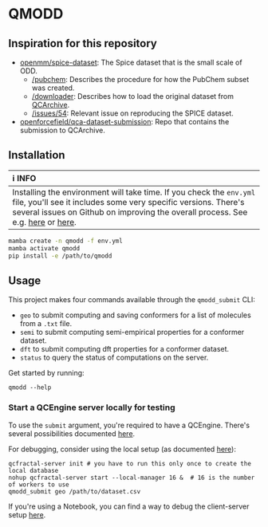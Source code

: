 # QMODD

## Inspiration for this repository
- [openmm/spice-dataset](https://github.com/openmm/spice-dataset): The Spice dataset that is the small scale of ODD.
  - [/pubchem](https://github.com/openmm/spice-dataset/tree/main/pubchem): Describes the procedure for how the PubChem subset was created.
  - [/downloader](https://github.com/openmm/spice-dataset/tree/main/downloader): Describes how to load the original dataset from [QCArchive](https://qcarchive.molssi.org/).
  - [/issues/54](https://github.com/openmm/spice-dataset/issues/54): Relevant issue on reproducing the SPICE dataset.
- [openforcefield/qca-dataset-submission](https://github.com/openforcefield/qca-dataset-submission/tree/master/submissions/2021-11-09-QMDataset-pubchem-set6-single-points): Repo that contains the submission to QCArchive.

## Installation

| :information_source: INFO                                                                                                                                                                                                                                                                                          |
|:-------------------------------------------------------------------------------------------------------------------------------------------------------------------------------------------------------------------------------------------------------------------------------------------------------------------|
| Installing the environment will take time. If you check the `env.yml` file, you'll see it includes some very specific versions.  There's several issues on Github on improving the overall process. See e.g. [here](https://github.com/psi4/psi4/issues/2300) or [here](https://github.com/psi4/psi4/issues/2621). |

```bash
mamba create -n qmodd -f env.yml
mamba activate qmodd
pip install -e /path/to/qmodd
```

## Usage
This project makes four commands available through the `qmodd_submit` CLI: 
- `geo` to submit computing and saving conformers for a list of molecules from a `.txt` file.
- `semi` to submit computing semi-empirical properties for a conformer dataset.
- `dft` to submit computing dft properties for a conformer dataset.
- `status` to query the status of computations on  the server.

Get started by running: 
```shell
qmodd --help
```

### Start a QCEngine server locally for testing
To use the `submit` argument, you're required to have a QCEngine. There's several possibilities documented [here](http://docs.qcarchive.molssi.org/projects/qcfractal/en/latest/setup_quickstart.html#setup-overview).

For debugging, consider using the local setup (as documented [here](http://docs.qcarchive.molssi.org/projects/qcfractal/en/latest/setup_quickstart.html#single-workstation)): 
```shell
qcfractal-server init # you have to run this only once to create the local database
nohup qcfractal-server start --local-manager 16 &  # 16 is the number of workers to use
qmodd_submit geo /path/to/dataset.csv
```

If you're using a Notebook, you can find a way to debug the client-server setup [here](http://docs.qcarchive.molssi.org/projects/QCFractal/en/stable/quickstart.html?highlight=FractalClient#Importing-QCFractal).